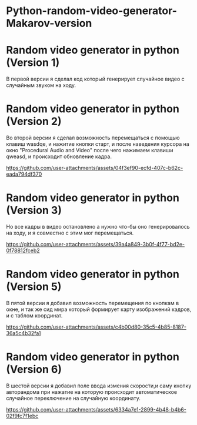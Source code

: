# Python-random-video-generator-Makarov-version

# Random video generator in python (Version 1)

В первой версии я сделал код который генерирует случайное видео с случайным звуком на ходу.

# Random video generator in python (Version 2)

Во второй версии я сделал возможность перемещаться с помощью клавиш wasdqe, и нажитие кнопки старт, и после наведения курсора на окно "Procedural Audio and Video" после чего нажимаем клавиши qweasd, и происходит обновление кадра.

https://github.com/user-attachments/assets/04f3ef90-ecfd-407c-b62c-eada794df370

# Random video generator in python (Version 3)

Но все кадры в видео остановлено а нужно что-бы оно генерировалось на ходу, и я совместно с этим мог перемещаться.

https://github.com/user-attachments/assets/39a4a849-3b0f-4f77-bd2e-0f78812fceb2

# Random video generator in python (Version 5)

В пятой версии я добавил возможность перемещения по кнопкам в окне, и так же сид мира который формирует карту изображений кадров, и с таблом координат.

https://github.com/user-attachments/assets/c4b00d80-35c5-4b85-8187-36a5c4b32fa1

# Random video generator in python (Version 6)

В шестой версии я добавил поле ввода измения скорости,и саму кнопку авторандома при нажатие на которую происходит автоматическое случайное переключение на случайную координату.

https://github.com/user-attachments/assets/6334a7e1-2899-4b48-b4b6-02f9fc7f1ebc


